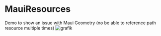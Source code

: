 # MauiResources
Demo to show an issue with Maui Geometry (no be able to reference path resource multiple times)
![grafik](https://user-images.githubusercontent.com/15746917/187231502-5d727469-08c1-49e9-a4fe-7a30a639ccea.png)
